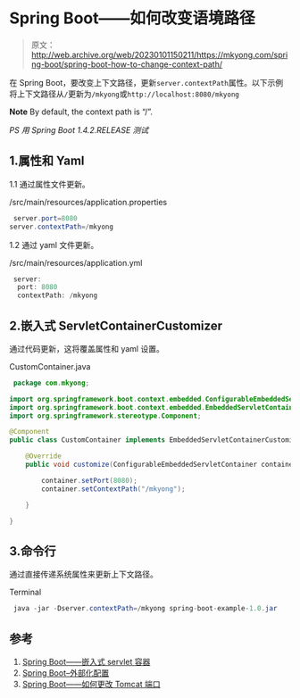 # Spring Boot——如何改变语境路径

> 原文：<http://web.archive.org/web/20230101150211/https://mkyong.com/spring-boot/spring-boot-how-to-change-context-path/>

在 Spring Boot，要改变上下文路径，更新`server.contextPath`属性。以下示例将上下文路径从`/`更新为`/mkyong`或`http://localhost:8080/mkyong`

**Note**
By default, the context path is “/”.

*PS 用 Spring Boot 1.4.2.RELEASE 测试*

## 1.属性和 Yaml

1.1 通过属性文件更新。

/src/main/resources/application.properties

```java
 server.port=8080
server.contextPath=/mkyong 
```

1.2 通过 yaml 文件更新。

/src/main/resources/application.yml

```java
 server:
  port: 8080
  contextPath: /mkyong 
```

## 2.嵌入式 ServletContainerCustomizer

通过代码更新，这将覆盖属性和 yaml 设置。

CustomContainer.java

```java
 package com.mkyong;

import org.springframework.boot.context.embedded.ConfigurableEmbeddedServletContainer;
import org.springframework.boot.context.embedded.EmbeddedServletContainerCustomizer;
import org.springframework.stereotype.Component;

@Component
public class CustomContainer implements EmbeddedServletContainerCustomizer {

	@Override
	public void customize(ConfigurableEmbeddedServletContainer container) {

		container.setPort(8080);
		container.setContextPath("/mkyong");

	}

} 
```

## 3.命令行

通过直接传递系统属性来更新上下文路径。

Terminal

```java
 java -jar -Dserver.contextPath=/mkyong spring-boot-example-1.0.jar 
```

## 参考

1.  [Spring Boot——嵌入式 servlet 容器](http://web.archive.org/web/20220815221144/https://docs.spring.io/spring-boot/docs/current/reference/html/howto-embedded-servlet-containers.html)
2.  [Spring Boot–外部化配置](http://web.archive.org/web/20220815221144/https://docs.spring.io/spring-boot/docs/current/reference/html/boot-features-external-config.html)
3.  [Spring Boot——如何更改 Tomcat 端口](http://web.archive.org/web/20220815221144/http://www.mkyong.com/spring-boot/spring-boot-how-to-change-tomcat-port/)

<input type="hidden" id="mkyong-current-postId" value="14223">
